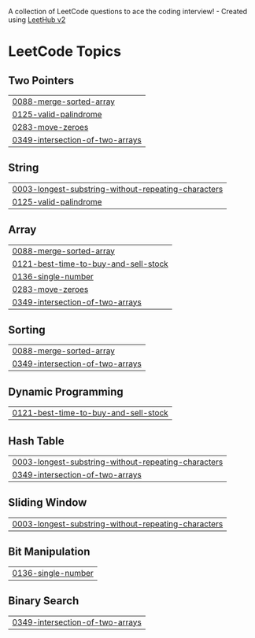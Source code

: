 A collection of LeetCode questions to ace the coding interview! - Created using [LeetHub v2](https://github.com/arunbhardwaj/LeetHub-2.0)
<!---LeetCode Topics Start-->
# LeetCode Topics
## Two Pointers
|  |
| ------- |
| [0088-merge-sorted-array](https://github.com/selam1630/leetcode/tree/master/0088-merge-sorted-array) |
| [0125-valid-palindrome](https://github.com/selam1630/leetcode/tree/master/0125-valid-palindrome) |
| [0283-move-zeroes](https://github.com/selam1630/leetcode/tree/master/0283-move-zeroes) |
| [0349-intersection-of-two-arrays](https://github.com/selam1630/leetcode/tree/master/0349-intersection-of-two-arrays) |
## String
|  |
| ------- |
| [0003-longest-substring-without-repeating-characters](https://github.com/selam1630/leetcode/tree/master/0003-longest-substring-without-repeating-characters) |
| [0125-valid-palindrome](https://github.com/selam1630/leetcode/tree/master/0125-valid-palindrome) |
## Array
|  |
| ------- |
| [0088-merge-sorted-array](https://github.com/selam1630/leetcode/tree/master/0088-merge-sorted-array) |
| [0121-best-time-to-buy-and-sell-stock](https://github.com/selam1630/leetcode/tree/master/0121-best-time-to-buy-and-sell-stock) |
| [0136-single-number](https://github.com/selam1630/leetcode/tree/master/0136-single-number) |
| [0283-move-zeroes](https://github.com/selam1630/leetcode/tree/master/0283-move-zeroes) |
| [0349-intersection-of-two-arrays](https://github.com/selam1630/leetcode/tree/master/0349-intersection-of-two-arrays) |
## Sorting
|  |
| ------- |
| [0088-merge-sorted-array](https://github.com/selam1630/leetcode/tree/master/0088-merge-sorted-array) |
| [0349-intersection-of-two-arrays](https://github.com/selam1630/leetcode/tree/master/0349-intersection-of-two-arrays) |
## Dynamic Programming
|  |
| ------- |
| [0121-best-time-to-buy-and-sell-stock](https://github.com/selam1630/leetcode/tree/master/0121-best-time-to-buy-and-sell-stock) |
## Hash Table
|  |
| ------- |
| [0003-longest-substring-without-repeating-characters](https://github.com/selam1630/leetcode/tree/master/0003-longest-substring-without-repeating-characters) |
| [0349-intersection-of-two-arrays](https://github.com/selam1630/leetcode/tree/master/0349-intersection-of-two-arrays) |
## Sliding Window
|  |
| ------- |
| [0003-longest-substring-without-repeating-characters](https://github.com/selam1630/leetcode/tree/master/0003-longest-substring-without-repeating-characters) |
## Bit Manipulation
|  |
| ------- |
| [0136-single-number](https://github.com/selam1630/leetcode/tree/master/0136-single-number) |
## Binary Search
|  |
| ------- |
| [0349-intersection-of-two-arrays](https://github.com/selam1630/leetcode/tree/master/0349-intersection-of-two-arrays) |
<!---LeetCode Topics End-->